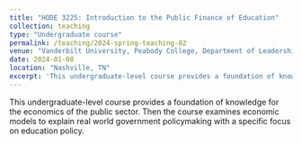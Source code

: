 ```yaml
---
title: "HODE 3225: Introduction to the Public Finance of Education"
collection: teaching
type: "Undergraduate course"
permalink: /teaching/2024-spring-teaching-02
venue: "Vanderbilt University, Peabody College, Department of Leadership Policy and Organizations"
date: 2024-01-08
location: "Nashville, TN"
excerpt: 'This undergraduate-level course provides a foundation of knowledge for the economics of the public sector. Then the course examines economic models to explain real world government policymaking with a specific focus on education policy.'
---
```


This undergraduate-level course provides a foundation of knowledge for the economics of the public sector. Then the course examines economic models to explain real world government policymaking with a specific focus on education policy.